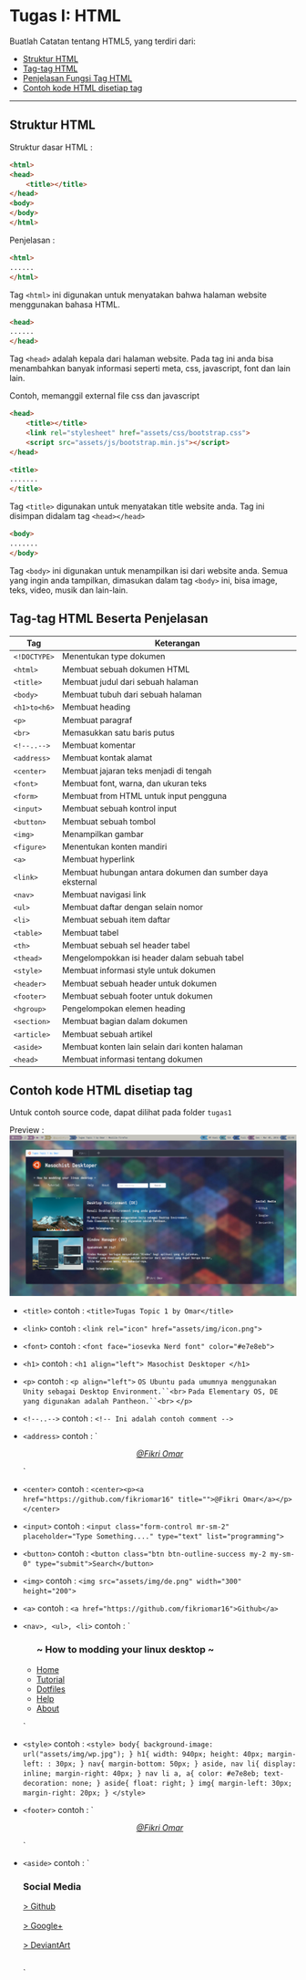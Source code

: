# Tugas I: HTML

Buatlah Catatan tentang HTML5, yang terdiri dari:
* [Struktur HTML](#struktur-html)
* [Tag-tag HTML](#tag-tag-html-beserta-penjelasan)
* [Penjelasan Fungsi Tag HTML](#tag-tag-html-beserta-penjelasan)
* [Contoh kode HTML disetiap tag](#contoh-kode-html-disetiap-tag)

<hr>

## Struktur HTML
Struktur dasar HTML : 
```html
<html>
<head>
	<title></title>
</head>
<body>
</body>
</html>
```

Penjelasan : 

```html
<html>
......
</html>
```
Tag ```<html>``` ini digunakan untuk menyatakan bahwa halaman website menggunakan bahasa HTML.

```html
<head>
......
</head>
```
Tag ```<head>``` adalah kepala dari halaman website. Pada tag ini anda bisa menambahkan banyak informasi seperti meta, css, javascript, font dan lain lain.

Contoh, memanggil external file css dan javascript
```html
<head>
	<title></title>
	<link rel="stylesheet" href="assets/css/bootstrap.css">
	<script src="assets/js/bootstrap.min.js"></script>    
</head>
````

```html
<title>
.......
</title>
```
Tag ```<title>``` digunakan untuk menyatakan title website anda. Tag ini disimpan didalam tag ```<head></head>```

```html
<body>
.......
</body>
```
Tag ```<body>``` ini digunakan untuk menampilkan isi dari website anda. Semua yang ingin anda tampilkan, dimasukan dalam tag ```<body>``` ini, bisa image, teks, video, musik dan lain-lain.

## Tag-tag HTML Beserta Penjelasan

| Tag  | Keterangan |
| ---- | ---------- |
| `<!DOCTYPE>`  | Menentukan type dokumen |
| `<html>` | Membuat sebuah dokumen HTML |
| `<title>` | Membuat judul dari sebuah halaman |
| `<body>` | Membuat tubuh dari sebuah halaman |
| `<h1>to<h6>` | Membuat heading |
| `<p>` | Membuat paragraf |
| `<br>` | Memasukkan satu baris putus |
| `<!--..-->` | Membuat komentar |
| `<address>` | Membuat kontak alamat |
| `<center>` | Membuat jajaran teks menjadi di tengah |
| `<font>` | Membuat font, warna, dan ukuran teks |
| `<form>` | Membuat from HTML untuk input pengguna |
| `<input>` | Membuat sebuah kontrol input |
| `<button>` | Membuat sebuah tombol |
| `<img>` | Menampilkan gambar |
| `<figure>` | Menentukan konten mandiri |
| `<a>` | Membuat hyperlink |
| `<link>` | Membuat hubungan antara dokumen dan sumber daya eksternal |
| `<nav>` | Membuat navigasi link |
| `<ul>` | Membuat daftar dengan selain nomor |
| `<li>` | Membuat sebuah item daftar |
| `<table>` | Membuat tabel |
| `<th>` | Membuat sebuah sel header tabel |
| `<thead>` | Mengelompokkan isi header dalam sebuah tabel |
| `<style>` | Membuat informasi style untuk dokumen |
| `<header>` | Membuat sebuah header untuk dokumen |
| `<footer>` | Membuat sebuah footer untuk dokumen |
| `<hgroup>` | Pengelompokan elemen heading |
| `<section>` | Membuat bagian dalam dokumen |
| `<article>` | Membuat sebuah artikel |
| `<aside>` | Membuat konten lain selain dari konten halaman |
| `<head>` | Membuat informasi tentang dokumen |

## Contoh kode HTML disetiap tag

Untuk contoh source code, dapat dilihat pada folder `tugas1`

Preview : ![preview](https://raw.githubusercontent.com/fikriomar16/desainweb/master/tugas1/tugas1/preview.png)

* `<title>`
	contoh : `<title>Tugas Topic 1 by Omar</title>`

* `<link>`
	contoh : `<link rel="icon" href="assets/img/icon.png">`

* `<font>`
	contoh : `<font face="iosevka Nerd font" color="#e7e8eb">`

* `<h1>`
	contoh : `<h1 align="left"> Masochist Desktoper </h1>`

* `<p>`
	contoh : 
	`<p align="left">`
	`OS Ubuntu pada umumnya menggunakan Unity sebagai Desktop Environment.``<br>`
	`Pada Elementary OS, DE yang digunakan adalah Pantheon.``<br>`
	`</p>`

* `<!--..-->`
	contoh : `<!-- Ini adalah contoh comment -->`

* `<address>`
	contoh : 
	`<address>
		<center><p><a href="https://github.com/fikriomar16" title="">@Fikri Omar</a></p></center>
	</address>`

* `<center>`
	contoh : `<center><p><a href="https://github.com/fikriomar16" title="">@Fikri Omar</a></p></center>`

* `<input>`
	contoh : `<input class="form-control mr-sm-2" placeholder="Type Something...." type="text" list="programming">`

* `<button>`
	contoh : `<button class="btn btn-outline-success my-2 my-sm-0" type="submit">Search</button>`

* `<img>`
	contoh : `<img src="assets/img/de.png" width="300" height="200">`

* `<a>`
	contoh : `<a href="https://github.com/fikriomar16">Github</a>`

* `<nav>, <ul>, <li>`
	contoh : 
	`<nav>
		<ul>
			<h3> ~ How to modding your linux desktop ~ </h3>
			<li><a href=""> Home </a></li>
			<li><a href=""> Tutorial </a></li>
			<li><a href=""> Dotfiles </a></li>
			<li><a href=""> Help </a></li>
			<li><a href=""> About </a></li>
		</ul>
	</nav>`

* `<style>`
	contoh : 
	`<style>
	body{
		background-image: url("assets/img/wp.jpg");
	}
	h1{
		width: 940px;
		height: 40px;
		margin-left: : 30px;
	}
	nav{
		margin-bottom: 50px;
	}
	aside, nav li{
		display: inline;
		margin-right: 40px;
	}
	nav li a, a{
		color: #e7e8eb;
		text-decoration: none;
	}
	aside{
		float: right;
	}
	img{
		margin-left: 30px;
		margin-right: 20px;
	}
	</style>`

* `<footer>`
	contoh : 
	`<footer>
		<address>
			<center><p><a href="https://github.com/fikriomar16" title="">@Fikri Omar</a></p></center>
		</address>
	</footer>`

* `<aside>`
	contoh :
	`<aside>
		<section>
			<h3> Social Media </h3>
				<a href="https://github.com/fikriomar16"> > Github</a><br><br>
				<a href="https://plus.google.com/+FikriOmar"> > Google+</a><br><br>
				<a href="https://fikriomar16.deviantart.com"> > DeviantArt</a><br><br>
		</section>
	</aside>`